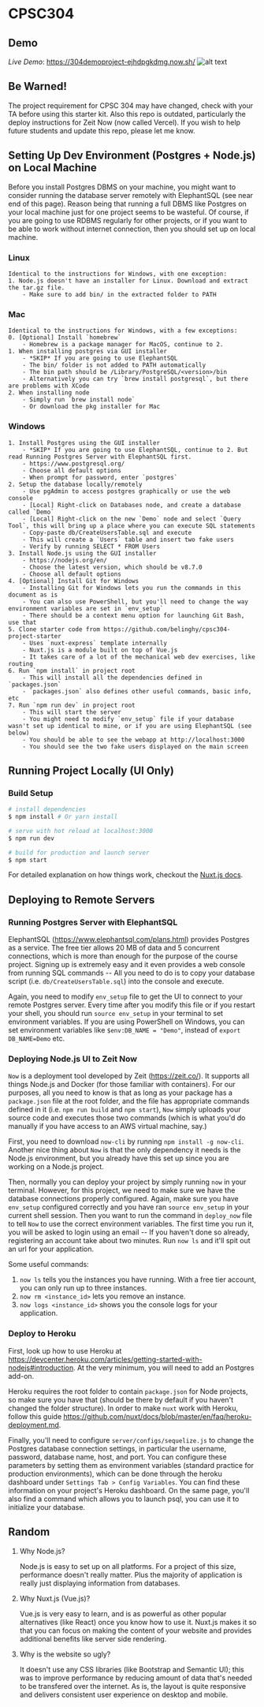 # CPSC304

## Demo
*Live Demo*: https://304demoproject-ejhdpgkdmg.now.sh/
![alt text](demo.gif "Demo")

## Be Warned!

The project requirement for CPSC 304 may have changed, check with your TA before using this starter kit. Also this repo is outdated, particularly the deploy instructions for Zeit Now (now called Vercel). If you wish to help future students and update this repo, please let me know.

## Setting Up Dev Environment (Postgres + Node.js) on Local Machine

Before you install Postgres DBMS on your machine, you might want to consider running the database server remotely with ElephantSQL (see near end of this page). Reason being that running a full DBMS like Postgres on your local machine just for one project seems to be wasteful. Of course, if you are going to use RDBMS regularly for other projects, or if you want to be able to work without internet connection, then you should set up on local machine.

### Linux

    Identical to the instructions for Windows, with one exception:
    1. Node.js doesn't have an installer for Linux. Download and extract the tar.gz file.
        - Make sure to add bin/ in the extracted folder to PATH

### Mac

    Identical to the instructions for Windows, with a few exceptions:
    0. [Optional] Install `homebrew`
        - Homebrew is a package manager for MacOS, continue to 2.
    1. When installing postgres via GUI installer
        - *SKIP* If you are going to use ElephantSQL
        - The bin/ folder is not added to PATH automatically
        - The bin path should be /Library/PostgreSQL/<version>/bin
        - Alternatively you can try `brew install postgresql`, but there are problems with XCode
    2. When installing node
        - Simply run `brew install node`
        - Or download the pkg installer for Mac

### Windows

    1. Install Postgres using the GUI installer
        - *SKIP* If you are going to use ElephantSQL, continue to 2. But read Running Postgres Server with ElephantSQL first.
        - https://www.postgresql.org/
        - Choose all default options
        - When prompt for password, enter `postgres`
    2. Setup the database locally/remotely
        - Use pgAdmin to access postgres graphically or use the web console
        - [Local] Right-click on Databases node, and create a database called `Demo`
        - [Local] Right-click on the new `Demo` node and select `Query Tool`, this will bring up a place where you can execute SQL statements
        - Copy-paste db/CreateUsersTable.sql and execute
        - This will create a `Users` table and insert two fake users
        - Verify by running SELECT * FROM Users
    3. Install Node.js using the GUI installer
        - https://nodejs.org/en/
        - Choose the latest version, which should be v8.7.0
        - Choose all default options
    4. [Optional] Install Git for Windows
        - Installing Git for Windows lets you run the commands in this document as is
        - You can also use PowerShell, but you'll need to change the way environment variables are set in `env_setup`
        - There should be a context menu option for launching Git Bash, use that
    5. Clone starter code from https://github.com/belinghy/cpsc304-project-starter
        - Uses `nuxt-express` template internally
        - Nuxt.js is a module built on top of Vue.js
        - It takes care of a lot of the mechanical web dev exercises, like routing
    6. Run `npm install` in project root
        - This will install all the dependencies defined in `packages.json`
        - `packages.json` also defines other useful commands, basic info, etc
    7. Run `npm run dev` in project root
        - This will start the server
        - You might need to modify `env_setup` file if your database wasn't set up identical to mine, or if you are using ElephantSQL (see below)
        - You should be able to see the webapp at http://localhost:3000
        - You should see the two fake users displayed on the main screen

## Running Project Locally (UI Only)

### Build Setup

```bash
# install dependencies
$ npm install # Or yarn install

# serve with hot reload at localhost:3000
$ npm run dev

# build for production and launch server
$ npm start
```

For detailed explanation on how things work, checkout the [Nuxt.js docs](https://github.com/nuxt/nuxt.js).

## Deploying to Remote Servers

### Running Postgres Server with ElephantSQL

ElephantSQL (https://www.elephantsql.com/plans.html) provides Postgres as a service. The free tier allows 20 MB of data and 5 concurrent connections, which is more than enough for the purpose of the course project. Signing up is extremely easy and it even provides a web console from running SQL commands -- All you need to do is to copy your database script (i.e. `db/CreateUsersTable.sql`) into the console and execute.

Again, you need to modify `env_setup` file to get the UI to connect to your remote Postgres server. Every time after you modify this file or if you restart your shell, you should run `source env_setup` in your terminal to set environment variables. If you are using PowerShell on Windows, you can set environment variables like `$env:DB_NAME = "Demo"`, instead of `export DB_NAME=Demo` etc.

### Deploying Node.js UI to Zeit Now

`Now` is a deployment tool developed by Zeit (https://zeit.co/). It supports all things Node.js and Docker (for those familiar with containers). For our purposes, all you need to know is that as long as your package has a `package.json` file at the root folder, and the file has appropriate commands defined in it (i.e. `npm run build` and `npm start`), `Now` simply uploads your source code and executes those two commands (which is what you'd do manually if you have access to an AWS virtual machine, say.)

First, you need to download `now-cli` by running `npm install -g now-cli`. Another nice thing about `Now` is that the only dependency it needs is the Node.js environment, but you already have this set up since you are working on a Node.js project.

Then, normally you can deploy your project by simply running `now` in your terminal. However, for this project, we need to make sure we have the database connections properly configured. Again, make sure you have `env_setup` configured correctly and you have ran `source env_setup` in your current shell session. Then you want to run the command in `deploy_now` file to tell `Now` to use the correct environment variables. The first time you run it, you will be asked to login using an email -- If you haven't done so already, registering an account take about two minutes. Run `now ls` and it'll spit out an url for your application.

Some useful commands:

1. `now ls` tells you the instances you have running. With a free tier account, you can only run up to three instances.
2. `now rm <instance_id>` lets you remove an instance.
3. `now logs <instance_id>` shows you the console logs for your application.

### Deploy to Heroku

First, look up how to use Heroku at https://devcenter.heroku.com/articles/getting-started-with-nodejs#introduction. At the very minimum, you will need to add an Postgres add-on.

Heroku requires the root folder to contain `package.json` for Node projects, so make sure you have that (should be there by default if you haven't changed the folder structure). In order to make `nuxt` work with Heroku, follow this guide https://github.com/nuxt/docs/blob/master/en/faq/heroku-deployment.md.

Finally, you'll need to configure `server/configs/sequelize.js` to change the Postgres database connection settings, in particular the username, password, database name, host, and port. You can configure these parameters by setting them as environment variables (standard practice for production environments), which can be done through the heroku dashboard under `Settings Tab > Config Variables`. You can find these information on your project's Heroku dashboard. On the same page, you'll also find a command which allows you to launch psql, you can use it to initialize your database.

## Random

1. Why Node.js?

    Node.js is easy to set up on all platforms. For a project of this size, performance doesn't really matter. Plus the majority of application is really just displaying information from databases.

2. Why Nuxt.js (Vue.js)?
    
    Vue.js is very easy to learn, and is as powerful as other popular alternatives (like React) once you know how to use it.  Nuxt.js makes it so that you can focus on making the content of your website and provides additional benefits like server side rendering.

3. Why is the website so ugly?

    It doesn't use any CSS libraries (like Bootstrap and Semantic UI); this was to improve performance by reducing amount of data that's needed to be transfered over the internet.  As is, the layout is quite responsive and delivers consistent user experience on desktop and mobile.
    
